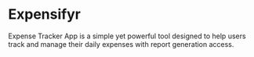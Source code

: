 # Expensifyr
Expense Tracker App is a simple yet powerful tool designed to help users track and manage their daily expenses with report generation access. 
